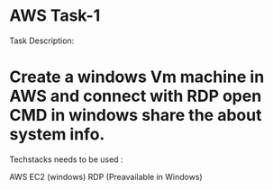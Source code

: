 # AWS Task-1
Task Description:

# Create a windows Vm machine in AWS and connect with RDP open CMD in windows share the about system info.

Techstacks needs to be used : 

AWS EC2 (windows)
RDP (Preavailable in Windows)
